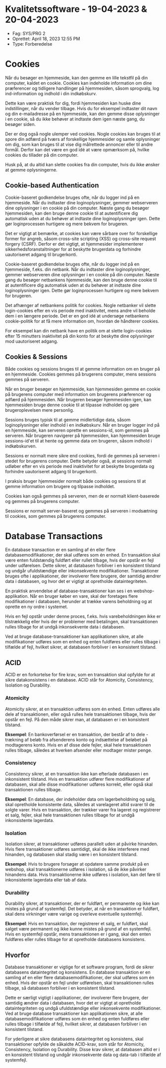 # Kvalitetssoftware - 19-04-2023 & 20-04-2023

- Fag: SYS/PRG 2
- Oprettet: April 18, 2023 12:55 PM
- Type: Forberedelse

# Cookies

Når du besøger en hjemmeside, kan den gemme en lille tekstfil på din computer, kaldet en cookie. Cookies kan indeholde information om dine præferencer og tidligere handlinger på hjemmesiden, såsom sprogvalg, log ind-information og indhold i din indkøbskurv.

Dette kan være praktisk for dig, fordi hjemmesiden kan huske dine indstillinger, når du vender tilbage. Hvis du for eksempel indtaster dit navn og din e-mailadresse på en hjemmeside, kan den gemme disse oplysninger i en cookie, så du ikke behøver at indtaste dem igen næste gang, du besøger siden.

Der er dog også nogle ulemper ved cookies. Nogle cookies kan bruges til at spore din adfærd på tværs af forskellige hjemmesider og samle oplysninger om dig, som kan bruges til at vise dig målrettede annoncer eller til andre formål. Derfor kan det være en god idé at være opmærksom på, hvilke cookies du tillader på din computer.

Husk på, at du altid kan slette cookies fra din computer, hvis du ikke ønsker at gemme oplysningerne.

## Cookie-based Authentication

Cookie-baseret godkendelse bruges ofte, når du logger ind på en hjemmeside. Når du indtaster dine loginoplysninger, gemmer webserveren dine oplysninger i en cookie på din computer. Næste gang du besøger hjemmesiden, kan den bruge denne cookie til at autentificere dig automatisk uden at du behøver at indtaste dine loginoplysninger igen. Dette gør loginprocessen hurtigere og mere bekvem for brugeren.

Det er vigtigt at bemærke, at cookies kan være sårbare over for forskellige former for angreb, såsom cross-site scripting (XSS) og cross-site request forgery (CSRF). Derfor er det vigtigt, at hjemmesider implementerer sikkerhedsforanstaltninger for at beskytte brugerdata og forhindre uautoriseret adgang til brugerkonti.

Cookie-baseret godkendelse bruges ofte, når du logger ind på en hjemmeside, f.eks. din netbank. Når du indtaster dine loginoplysninger, gemmer webserveren dine oplysninger i en cookie på din computer. Næste gang du besøger netbankens hjemmeside, kan den bruge denne cookie til at autentificere dig automatisk uden at du behøver at indtaste dine loginoplysninger igen. Dette gør loginprocessen hurtigere og mere bekvem for brugeren.

Det afhænger af netbankens politik for cookies. Nogle netbanker vil slette login-cookies efter en vis periode med inaktivitet, mens andre vil beholde dem i en længere periode. Det er en god idé at undersøge netbankens cookie-politik for at få mere information om, hvordan de håndterer cookies.

For eksempel kan din netbank have en politik om at slette login-cookies efter 15 minutters inaktivitet på din konto for at beskytte dine oplysninger mod uautoriseret adgang.

## Cookies & Sessions

Både cookies og sessions bruges til at gemme information om en bruger på en hjemmeside. Cookies gemmes på brugerens computer, mens sessions gemmes på serveren.

Når en bruger besøger en hjemmeside, kan hjemmesiden gemme en cookie på brugerens computer med information om brugerens præferencer og adfærd på hjemmesiden. Når brugeren besøger hjemmesiden igen, kan hjemmesiden bruge denne cookie til at tilpasse indholdet og gøre brugeroplevelsen mere personlig.

Sessions bruges typisk til at gemme midlertidige data, såsom loginoplysninger eller indhold i en indkøbskurv. Når en bruger logger ind på en hjemmeside, kan serveren oprette en sessions-id, som gemmes på serveren. Når brugeren navigerer på hjemmesiden, kan hjemmesiden bruge sessions-id'et til at hente og gemme data om brugeren, såsom indhold i indkøbskurven.

Sessions er normalt mere sikre end cookies, fordi de gemmes på serveren i stedet for brugerens computer. Dette betyder også, at sessions normalt udløber efter en vis periode med inaktivitet for at beskytte brugerdata og forhindre uautoriseret adgang til brugerkonti.

I praksis bruger hjemmesider normalt både cookies og sessions til at gemme information om brugere og tilpasse indholdet.

Cookies kan også gemmes på serveren, men de er normalt klient-baserede og gemmes på brugerens computer.

Sessions er normalt server-baseret og gemmes på serveren i modsætning til cookies, som gemmes på brugerens computer.

# Database Transactions

En database transaction er en samling af én eller flere databasemodifikationer, der skal udføres som én enhed. En transaktion skal være enten fuldstændig fuldført eller rullet tilbage, hvis der opstår en fejl under udførelsen. Dette sikrer, at databasen forbliver i en konsistent tilstand og undgår ufuldstændige eller inkonsekvente modifikationer. Transaktioner bruges ofte i applikationer, der involverer flere brugere, der samtidig ændrer data i databasen, og hvor det er vigtigt at opretholde dataintegriteten.

En praktisk anvendelse af database-transaktioner kan ses i en webshop-applikation. Når en bruger køber en vare, skal der foretages flere modifikationer i databasen, herunder at trække varens beholdning og at oprette en ny ordre i systemet.

Hvis en fejl opstår under denne proces, f.eks. hvis varebeholdningen ikke er tilstrækkelig eller hvis der er problemer med betalingen, skal transaktionen rulles tilbage for at undgå inkonsekvente data i databasen.

Ved at bruge database-transaktioner kan applikationen sikre, at alle modifikationer udføres som en enhed og enten fuldføres eller rulles tilbage i tilfælde af fejl, hvilket sikrer, at databasen forbliver i en konsistent tilstand.

## ACID

ACID er en forkortelse for fire krav, som en transaktion skal opfylde for at sikre datakonsistens i en database. ACID står for Atomicity, Consistency, Isolation og Durability.

### Atomicity

Atomicity sikrer, at en transaktion udføres som én enhed. Enten udføres alle dele af transaktionen, eller også rulles hele transaktionen tilbage, hvis der opstår en fejl. På den måde sikrer man, at databasen er i en konsistent tilstand.

**Eksempel**: En bankoverførsel er en transaktion, der består af to dele - trækning af beløb fra afsenderens konto og indsættelse af beløbet på modtagerens konto. Hvis en af disse dele fejler, skal hele transaktionen rulles tilbage, således at hverken afsender eller modtager mister penge.

### Consistency

Consistency sikrer, at en transaktion ikke kan efterlade databasen i en inkonsistent tilstand. Hvis en transaktion udfører flere modifikationer af databasen, skal alle disse modifikationer udføres korrekt, eller også skal transaktionen rulles tilbage.

**Eksempel**: En database, der indeholder data om lagerbeholdning og salg, skal opretholde konsistente data, således at varelageret altid svarer til de solgte varer. Hvis en transaktion, der trækker varer fra lageret og registrerer et salg, fejler, skal hele transaktionen rulles tilbage for at undgå inkonsistente lagerdata.

### Isolation

Isolation sikrer, at transaktioner udføres parallelt uden at påvirke hinanden. Hvis flere transaktioner udføres samtidigt, skal de ikke interferere med hinanden, og databasen skal stadig være i en konsistent tilstand.

**Eksempel**: Hvis to brugere forsøger at opdatere samme produkt på en webshop, skal transaktionerne udføres i isolation, så de ikke påvirker hinandens data. Hvis transaktionerne ikke udføres i isolation, kan det føre til inkonsistente lagerdata eller tab af data.

### Durability

Durability sikrer, at transaktioner, der er fuldført, er permanente og ikke kan mistes på grund af systemfejl. Det betyder, at når en transaktion er fuldført, skal dens virkninger være varige og overleve eventuelle systemfejl.

**Eksempel**: Hvis en transaktion, der registrerer et salg, er fuldført, skal salget være permanent og ikke kunne mistes på grund af en systemfejl. Hvis en systemfejl opstår, mens transaktionen er i gang, skal den enten fuldføres eller rulles tilbage for at opretholde databasens konsistens.

## Hvorfor

Database transaktioner er vigtige for et software program, fordi de sikrer databasens dataintegritet og konsistens. En database transaktion er en samling af en eller flere databasemodifikationer, der skal udføres som én enhed. Hvis der opstår en fejl under udførelsen, skal transaktionen rulles tilbage, så databasen forbliver i en konsistent tilstand.

Dette er særligt vigtigt i applikationer, der involverer flere brugere, der samtidig ændrer data i databasen, hvor det er vigtigt at opretholde dataintegriteten og undgå ufuldstændige eller inkonsekvente modifikationer. Ved at bruge database transaktioner kan applikationen sikre, at alle databasemodifikationer udføres som én enhed og enten fuldføres eller rulles tilbage i tilfælde af fejl, hvilket sikrer, at databasen forbliver i en konsistent tilstand.

For yderligere at sikre databasens dataintegritet og konsistens, skal transaktioner opfylde de såkaldte ACID-krav, som står for Atomicity, Consistency, Isolation og Durability. Disse krav sikrer, at databasen altid er i en konsistent tilstand og undgår inkonsekvente data og data-tab i tilfælde af systemfejl.
